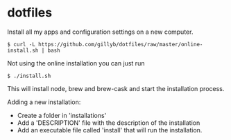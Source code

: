 dotfiles
==

Install all my apps and configuration settings on a new computer.  
```
$ curl -L https://github.com/gillyb/dotfiles/raw/master/online-install.sh | bash
```


Not using the online installation you can just run
```
$ ./install.sh
```

This will install node, brew and brew-cask and start
the installation process.


Adding a new installation:  
* Create a folder in 'installations'
* Add a 'DESCRIPTION' file with the description of the installation
* Add an executable file called 'install' that will run the installation.
